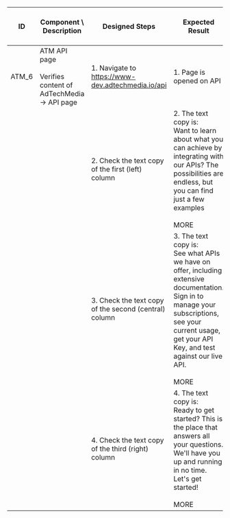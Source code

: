 | ID | Component \ <br> Description  | Designed Steps       |Expected Result     |	Created By \ <br> Last Updated |
| -- | -- | -- | -- | -- |
| ATM_6 | ATM API page <br> <br>  Verifies content of AdTechMedia -> API page | 1. Navigate to https://www-dev.adtechmedia.io/api | 1. Page is opened on API     | Alexandr Urita \ <br> 15.06.2017 |
|       |       | 2. Check the text copy of the first (left) column  |      2. The text copy is: <br> Want to learn about what you can achieve by integrating with our APIs? The possibilities are endless, but you can find just a few examples <br> <br>  MORE |    |  
|       |       | 3. Check the text copy of the second (central) column |       3. The text copy is: <br> See what APIs we have on offer, including extensive documentation. Sign in to manage your subscriptions, see your current usage, get your API Key, and test against our live API. <br> <br>  MORE |    |
|       |      | 4. Check the text copy of the third (right) column |    4. The text copy is: <br> Ready to get started? This is the place that answers all your questions. We'll have you up and running in no time. Let's get started! <br> <br>  MORE | |

